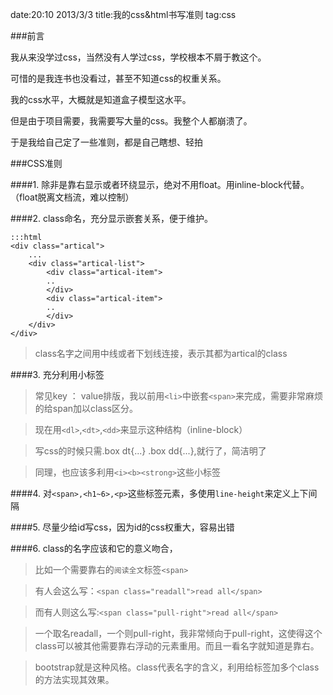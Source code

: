 date:20:10 2013/3/3
title:我的css&html书写准则
tag:css

###前言

我从来没学过css，当然没有人学过css，学校根本不屑于教这个。

可惜的是我连书也没看过，甚至不知道css的权重关系。

我的css水平，大概就是知道盒子模型这水平。

但是由于项目需要，我需要写大量的css。我整个人都崩溃了。

于是我给自己定了一些准则，都是自己瞎想、轻拍

###CSS准则

####1. 除非是靠右显示或者环绕显示，绝对不用float。用inline-block代替。（float脱离文档流，难以控制）

####2. class命名，充分显示嵌套关系，便于维护。

	:::html
	<div class="artical">
		...
		<div class="artical-list">
			<div class="artical-item">
			..
			</div>
			<div class="artical-item">
			..
			</div>
		</div>
	</div>

 >class名字之间用中线或者下划线连接，表示其都为artical的class

####3. 充分利用小标签

 >常见key ： value排版，我以前用`<li>`中嵌套`<span>`来完成，需要非常麻烦的给span加以class区分。

 >现在用`<dl>`,`<dt>`,`<dd>`来显示这种结构（inline-block）

 >写css的时候只需.box dt{...} .box dd{...},就行了，简洁明了

 >同理，也应该多利用`<i><b><strong>`这些小标签

####4. 对`<span>,<h1~6>,<p>`这些标签元素，多使用`line-height`来定义上下间隔

####5. 尽量少给id写css，因为id的css权重大，容易出错

####6. class的名字应该和它的意义吻合，	

 >比如一个需要靠右的`阅读全文`标签`<span>`

 >有人会这么写：`<span class="readall">read all</span>`

 >而有人则这么写:`<span class="pull-right">read all</span>`

 >一个取名readall，一个则pull-right，我非常倾向于pull-right，这使得这个class可以被其他需要靠右浮动的元素重用。而且一看名字就知道是靠右。

 >bootstrap就是这种风格。class代表名字的含义，利用给标签加多个class的方法实现其效果。